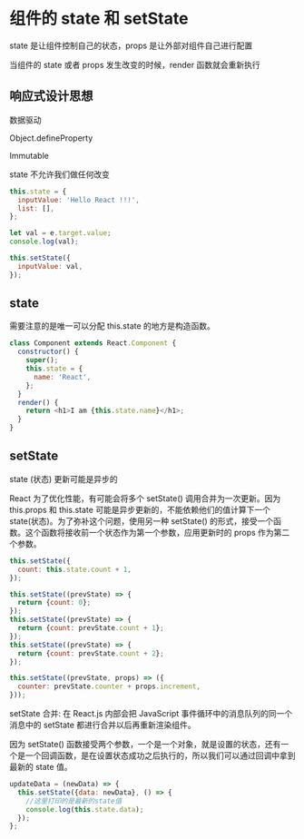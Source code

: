 # 组件的 state 和 setState

state 是让组件控制自己的状态，props 是让外部对组件自己进行配置

当组件的 state 或者 props 发生改变的时候，render 函数就会重新执行

## 响应式设计思想

数据驱动

Object.defineProperty

Immutable

state 不允许我们做任何改变

```js
this.state = {
  inputValue: 'Hello React !!!',
  list: [],
};

let val = e.target.value;
console.log(val);

this.setState({
  inputValue: val,
});
```

## state

需要注意的是唯一可以分配 this.state 的地方是构造函数。

```js
class Component extends React.Component {
  constructor() {
    super();
    this.state = {
      name: 'React',
    };
  }
  render() {
    return <h1>I am {this.state.name}</h1>;
  }
}
```

## setState

state (状态) 更新可能是异步的

React 为了优化性能，有可能会将多个 setState() 调用合并为一次更新。因为 this.props 和 this.state 可能是异步更新的，不能依赖他们的值计算下一个 state(状态)。为了弥补这个问题，使用另一种 setState() 的形式，接受一个函数。这个函数将接收前一个状态作为第一个参数，应用更新时的 props 作为第二个参数。

```js
this.setState({
  count: this.state.count + 1,
});

this.setState((prevState) => {
  return {count: 0};
});
this.setState((prevState) => {
  return {count: prevState.count + 1};
});
this.setState((prevState) => {
  return {count: prevState.count + 2};
});

this.setState((prevState, props) => ({
  counter: prevState.counter + props.increment,
}));
```

setState 合并: 在 React.js 内部会把 JavaScript 事件循环中的消息队列的同一个消息中的 setState 都进行合并以后再重新渲染组件。

因为 setState() 函数接受两个参数，一个是一个对象，就是设置的状态，还有一个是一个回调函数，是在设置状态成功之后执行的，所以我们可以通过回调中拿到最新的 state 值。

```js
updateData = (newData) => {
  this.setState({data: newData}, () => {
    //这里打印的是最新的state值
    console.log(this.state.data);
  });
};
```
